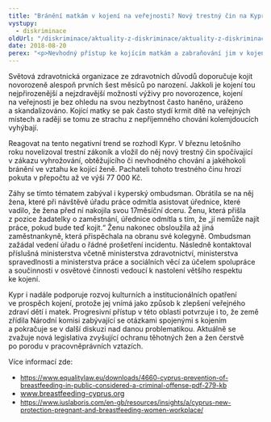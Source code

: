 ```yaml
---
title: "Bránění matkám v kojení na veřejnosti? Nový trestný čin na Kypru!"
vystupy:
  - diskriminace
oldUrl: "/diskriminace/aktuality-z-diskriminace/aktuality-z-diskriminace-2018/braneni-matkam-v-kojeni-na-verejnosti-novy-trestny-cin-na-kypru/"
date: 2018-08-20
perex: "<p>Nevhodný přístup ke kojícím matkám a zabraňování jim v kojení je na Kypru novým trestným činem, za který hrozí značný peněžitý trest.</p>"
---
```


<!-- imported from the old website -->

<p>Světová zdravotnická organizace ze zdravotních důvodů doporučuje kojit novorozeně alespoň prvních šest měsíců po narození. Jakkoli je kojení tou nejpřirozenější a nejzdravější možností výživy pro novorozence, kojení na veřejnosti je bez ohledu na svou nezbytnost často haněno, uráženo a skandalizováno. Kojící matky se pak často stydí krmit dítě na veřejných místech a raději se tomu ze strachu z nepříjemného chování kolemjdoucích vyhýbají. </p> <p>Reagovat na tento negativní trend se rozhodl Kypr. V březnu letošního roku novelizoval trestní zákoník a vložil do něj nový trestný čin spočívající v zákazu vyhrožování, obtěžujícího či nevhodného chování a jakéhokoli bránění ve vztahu ke kojící ženě. Pachateli tohoto trestného činu hrozí pokuta v přepočtu až ve výši 77 000 Kč.</p> <p>Záhy se tímto tématem zabýval i kyperský ombudsman. Obrátila se na něj žena, které při návštěvě úřadu práce odmítla asistovat úřednice, které vadilo, že žena před ní nakojila svou 17měsíční dceru. Ženu, která přišla z pozice žadatelky o zaměstnání, úřednice odmítla s tím, že „jí nemůže najít práce, pokud bude teď kojit.“ Ženu nakonec obsloužila až jiná zaměstnankyně, která přispěchala na obranu své kolegyně. Ombudsman zažádal vedení úřadu o řádné prošetření incidentu. Následně kontaktoval příslušná ministerstva včetně ministerstva zdravotnictví, ministerstva spravedlnosti a ministerstva práce a sociálních věcí za účelem spolupráce a součinnosti v osvětové činnosti vedoucí k nastolení většího respektu ke kojení. </p> <p>Kypr i nadále podporuje rozvoj kulturních a institucionálních opatření ve prospěch kojení, protože jej vnímá jako způsob k zlepšení veřejného zdraví dětí i matek. Progresivní přístup v této oblasti potvrzuje i to, že země zřídila Národní komisi zabývající se otázkami spojenými s kojením a pokračuje se v další diskuzi nad danou problematikou. Aktuálně se zvažuje nová legislativa zvyšující ochranu těhotných žen a žen čerstvě po porodu v pracovněprávních vztazích.</p> <p>Více informací zde:</p><ul><li><a href="https://www.equalitylaw.eu/downloads/4660-cyprus-prevention-of-breastfeeding-in-public-considered-a-criminal-offense-pdf-279-kb" style="font-size: 12.8px;">https://www.equalitylaw.eu/downloads/4660-cyprus-prevention-of-breastfeeding-in-public-considered-a-criminal-offense-pdf-279-kb</a></li><li><a href="http://www.breastfeeding-cyprus.org/" style="font-size: 12.8px;"><a href="http://www.breastfeeding-cyprus.org/" target="_blank">www.breastfeeding-cyprus.org</a></a></li><li><a href="https://www.iuslaboris.com/en-gb/resources/insights/a/cyprus-new-protection-pregnant-and-breastfeeding-women-workplace/" style="font-size: 12.8px;">https://www.iuslaboris.com/en-gb/resources/insights/a/cyprus-new-protection-pregnant-and-breastfeeding-women-workplace/</a></li></ul><p></p>
